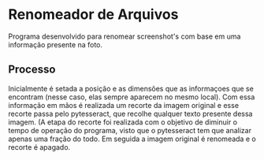 # Renomeador de Arquivos
  Programa desenvolvido para renomear screenshot's com base em uma informação presente na foto.

## Processo
  Inicialmente é setada a posição e as dimensões que as informaçoes que se encontram (nesse caso, elas sempre aparecem no mesmo local).
  Com essa informação em mãos é realizada um recorte da imagem original e esse recorte passa pelo pytesseract, que recolhe qualquer texto presente dessa imagem. (A etapa do recorte foi realizada com o objetivo de diminuir o tempo de operação do programa, visto que o pytesseract tem que analizar apenas uma fração do todo.
  Em seguida a imagem original é renomeada e o recorte é apagado.
